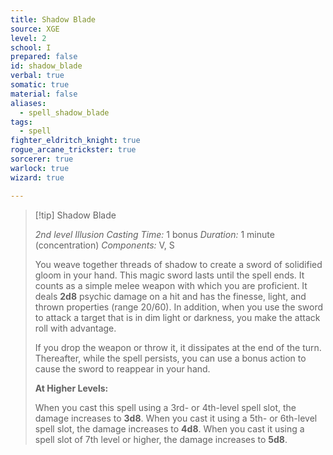 ```yaml
---
title: Shadow Blade
source: XGE
level: 2
school: I
prepared: false
id: shadow_blade
verbal: true
somatic: true
material: false
aliases:
  - spell_shadow_blade
tags:
  - spell
fighter_eldritch_knight: true
rogue_arcane_trickster: true
sorcerer: true
warlock: true
wizard: true

---
```

>[!tip] Shadow Blade
>
> *2nd level Illusion*
> *Casting Time:* 1 bonus
> *Duration:* 1 minute (concentration)
> *Components:* V, S
>
>You weave together threads of shadow to create a sword of solidified gloom in your hand. This magic sword lasts until the spell ends. It counts as a simple melee weapon with which you are proficient. It deals **2d8** psychic damage on a hit and has the finesse, light, and thrown properties (range 20/60). In addition, when you use the sword to attack a target that is in dim light or darkness, you make the attack roll with advantage.
>
>If you drop the weapon or throw it, it dissipates at the end of the turn. Thereafter, while the spell persists, you can use a bonus action to cause the sword to reappear in your hand.
>
>**At Higher Levels:**
>
>When you cast this spell using a 3rd- or 4th-level spell slot, the damage increases to **3d8**. When you cast it using a 5th- or 6th-level spell slot, the damage increases to **4d8**. When you cast it using a spell slot of 7th level or higher, the damage increases to **5d8**.
>

